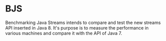# BJS

Benchmarking Java Streams intends to compare and test the new streams API inserted in Java 8. It's purpose is to measure the performance in various machines and compare it with the API of Java 7.
